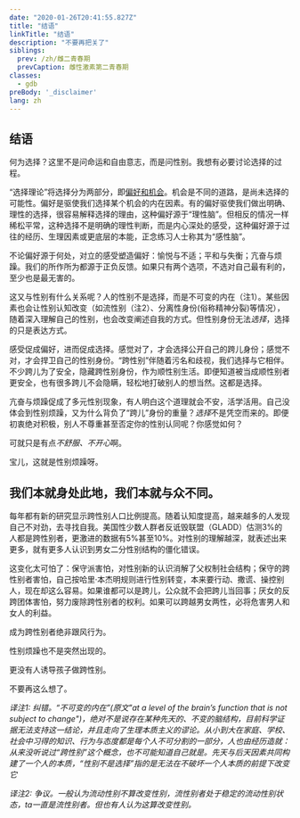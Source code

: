 ```yaml
---
date: "2020-01-26T20:41:55.827Z"
title: "结语"
linkTitle: "结语"
description: "不要再把关了"
siblings:
  prev: /zh/雌二青春期
  prevCaption: 雌性激素第二青春期
classes:
  - gdb
preBody: '_disclaimer'
lang: zh
---
```


## 结语

何为选择？这里不是问命运和自由意志，而是问性别。我想有必要讨论选择的过程。

“选择理论”将选择分为两部分，即[偏好和机会](https://plato.stanford.edu/entries/decision-theory/#WhaPreOvePro)。机会是不同的道路，是尚未选择的可能性。偏好是驱使我们选择某个机会的内在因素。有的偏好驱使我们做出明确、理性的选择，很容易解释选择的理由，这种偏好源于“理性脑”。但相反的情况一样稀松平常，这种选择不是明确的理性判断，而是内心深处的感受，这种偏好源于过往的经历、生理因素或更底层的本能，正念练习人士称其为“感性脑”。

不论偏好源于何处，对立的感受塑造偏好：愉悦与不适；平和与失衡；亢奋与烦躁。我们的所作所为都源于正负反馈。如果只有两个选项，不选对自己最有利的，至少也是最无害的。

这又与性别有什么关系呢？人的性别不是选择，而是不可变的内在（注1）。某些因素也会让性别认知改变（如流性别（注2）、分离性身份(俗称精神分裂)等情况），随着深入理解自己的性别，也会改变阐述自我的方式。但性别身份无法*选择*，选择的只是表达方式。

感受促成偏好，进而促成选择。感觉对了，才会选择公开自己的跨儿身份；感觉不对，才会捍卫自己的性别身份。“跨性别”伴随着污名和歧视，我们选择与它相伴。不少跨儿为了安全，隐藏跨性别身份，作为顺性别生活。即便知道被当成顺性别者更安全，也有很多跨儿不会隐瞒，轻松地打破别人的想当然。这都是选择。

亢奋与烦躁促成了多元性别现象，有人明白这个道理就会不安，活学活用。自己没体会到性别烦躁，又为什么背负了“跨儿”身份的重量？*选择*不是凭空而来的。即便初衷绝对积极，别人不尊重甚至否定你的性别认同呢？你感觉如何？

可就只是有点*不舒服、不开心*啊。

宝儿，这就是性别烦躁呀。

## 我们本就身处此地，我们本就与众不同。

每年都有新的研究显示跨性别人口比例提高。随着认知度提高，越来越多的人发现自己不对劲，去寻找自我。美国性少数人群者反诋毁联盟（GLADD）估测3%的人都是跨性别者，更激进的数据有5%甚至10%。对性别的理解越深，就表述出来更多，就有更多人认识到男女二分性别结构的僵化错误。

这变化太可怕了：保守派害怕，对性别新的认识消解了父权制社会结构；保守的跨性别者害怕，自己按哈里·本杰明规则进行性别转变，本来要行动、撒谎、操控别人，现在却这么容易。如果谁都可以是跨儿，公众就不会把跨儿当回事；厌女的反跨团体害怕，努力废除跨性别者的权利。如果可以跨越男女两性，必将危害男人和女人的利益。

成为跨性别者绝非跟风行为。

性别烦躁也不是突然出现的。

更没有人诱导孩子做跨性别。

不要再这么想了。

*译注1: 纠错。“不可变的内在”(原文"at a level of the brain’s function that is not subject to change")，绝对不是说存在某种先天的、不变的脑结构，目前科学证据无法支持这一结论，并且走向了生理本质主义的谬论。从小到大在家庭、学校、社会中习得的知识、行为与态度都是每个人不可分割的一部分，人也由经历造就：从来没听说过“跨性别”这个概念，也不可能知道自己就是。先天与后天因素共同构建了一个人的本质，“性别不是选择”指的是无法在不破坏一个人本质的前提下改变它*

*译注2: 争议。一般认为流动性别不算改变性别，流性别者处于稳定的流动性别状态，ta一直是流性别者。但也有人认为这算改变性别。*
